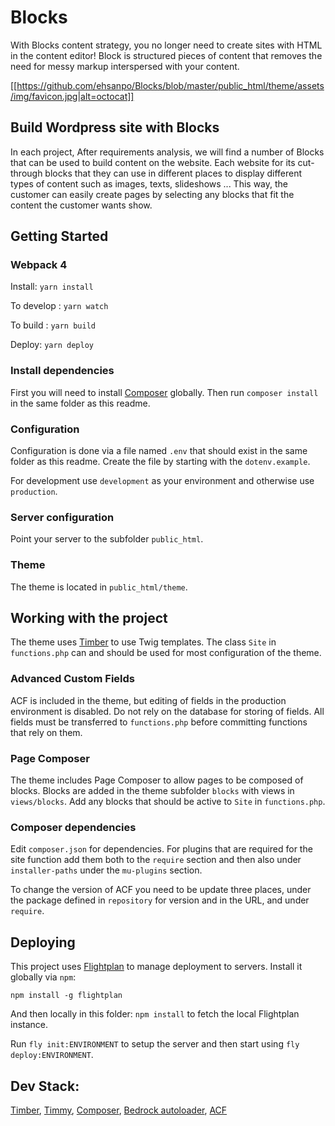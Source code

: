 # Blocks
With Blocks content strategy, you no longer need to create sites with HTML in the content editor! Block is structured pieces of content that removes the need for messy markup interspersed with your content.

[[https://github.com/ehsanpo/Blocks/blob/master/public_html/theme/assets/img/favicon.jpg|alt=octocat]]

## Build Wordpress site with Blocks

In each project, After requirements analysis, we will find a number of Blocks that can be used to build content on the website. Each website for its cut-through blocks that they can use in different places to display different types of content such as images, texts, slideshows ... This way, the customer can easily create pages by selecting any blocks that fit the content the customer wants show.

## Getting Started

### Webpack 4
Install:
`yarn install`

To develop :
`yarn watch `

 To build :
`yarn build `

Deploy: 
`yarn deploy`


### Install dependencies

First you will need to install [Composer](https://getcomposer.org/) globally. Then run `composer install` in the same folder as this readme.

### Configuration

Configuration is done via a file named `.env` that should exist in the same folder as this readme. Create the file by starting with the `dotenv.example`.

For development use `development` as your environment and otherwise use `production`.

### Server configuration

Point your server to the subfolder `public_html`.

### Theme

The theme is located in `public_html/theme`.


## Working with the project

The theme uses [Timber](https://github.com/jarednova/timber/wiki) to use Twig templates. The class `Site` in `functions.php` can and should be used for most configuration of the theme.

### Advanced Custom Fields

ACF is included in the theme, but editing of fields in the production environment is disabled. Do not rely on the database for storing of fields. All fields must be transferred to `functions.php` before committing functions that rely on them.

### Page Composer

The theme includes Page Composer to allow pages to be composed of blocks. Blocks are added in the theme subfolder `blocks` with views in `views/blocks`. Add any blocks that should be active to `Site` in `functions.php`.

### Composer dependencies

Edit `composer.json` for dependencies. For plugins that are required for the site function add them both to the `require` section and then also under `installer-paths` under the `mu-plugins` section.

To change the version of ACF you need to be update three places, under the package defined in `repository` for version and in the URL, and under `require`.

## Deploying

This project uses [Flightplan](https://github.com/pstadler/flightplan) to manage deployment to servers. Install it globally via `npm`:

`npm install -g flightplan`

And then locally in this folder: `npm install` to fetch the local Flightplan instance.

Run `fly init:ENVIRONMENT` to setup the server and then start using `fly deploy:ENVIRONMENT`.

## Dev Stack: 
[Timber](https://github.com/timber/timber),  [Timmy](https://github.com/mindkomm/timmy), [Composer](), [Bedrock autoloader](https://roots.io/bedrock/docs/mu-plugins-autoloader/), [ACF](https://www.advancedcustomfields.com/)
